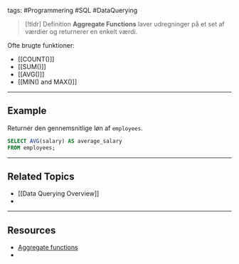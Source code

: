 tags: #Programmering #SQL #DataQuerying

> [!tldr] Definition
> **Aggregate Functions** laver udregninger på et set af værdier og returnerer en enkelt værdi.


Ofte brugte funktioner:  
- [[COUNT()]]
- [[SUM()]]
- [[AVG()]]
- [[MIN() and MAX()]]

---

## Example
Returnér den gennemsnitlige løn af `employees`.
```sql
SELECT AVG(salary) AS average_salary
FROM employees;
```

---

## Related Topics
- [[Data Querying Overview]]
- 

---

## Resources
- [Aggregate functions](https://www.w3schools.com/sql/sql_aggregate_functions.asp)
- 